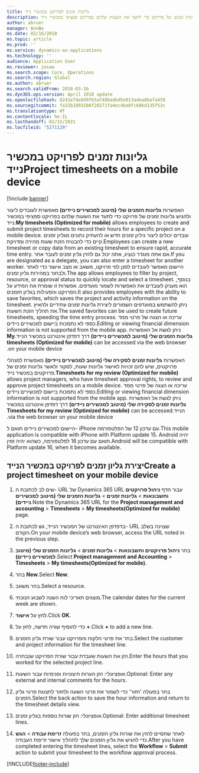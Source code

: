 ```yaml
---
title: גליונות זמנים לפרויקט במכשיר נייד
description: האפשרות 'גליונות הזמנים שלי (מיטוב למכשירים ניידים)' מאפשרת לעובדים ליצור ולהגיש גליונות זמנים של פרויקט כדי לתעד את השעות שלהם בפרויקט ספציפי במכשיר נייד.
author: abruer
manager: AnnBe
ms.date: 03/16/2018
ms.topic: article
ms.prod: ''
ms.service: dynamics-ax-applications
ms.technology: ''
audience: Application User
ms.reviewer: josaw
ms.search.scope: Core, Operations
ms.search.region: Global
ms.author: abruer
ms.search.validFrom: 2018-03-16
ms.dyn365.ops.version: April 2018 update
ms.openlocfilehash: 8241e74e8d9fb5a748bedbd5e913adea0bafa450
ms.sourcegitcommit: fa32b1893286f20271fa4ec4be8fc68bd135f53c
ms.translationtype: HT
ms.contentlocale: he-IL
ms.lasthandoff: 02/15/2021
ms.locfileid: "5271129"
---
```

# <a name="project-timesheets-on-a-mobile-device"></a><span data-ttu-id="589e0-103">גליונות זמנים לפרויקט במכשיר נייד</span><span class="sxs-lookup"><span data-stu-id="589e0-103">Project timesheets on a mobile device</span></span>

[!include [banner](../includes/banner.md)]

<span data-ttu-id="589e0-104">האפשרות **גליונות הזמנים שלי (מיטוב למכשירים ניידים)** מאפשרת לעובדים ליצור ולהגיש גליונות זמנים של פרויקט כדי לתעד את השעות שלהם בפרויקט ספציפי במכשיר נייד.</span><span class="sxs-lookup"><span data-stu-id="589e0-104">**My timesheets (Optimized for mobile)** allows employees to create and submit project timesheets to record their hours for a specific project on a mobile device.</span></span> <span data-ttu-id="589e0-105">עובדים יכולים ליצור גיליון זמנים חדש או להעתיק נתונים מגליון זמנים קיים כדי להבטיח הזנת שעות מהירה ומדויקת.</span><span class="sxs-lookup"><span data-stu-id="589e0-105">Employees can create a new timesheet or copy data from an existing timesheet to ensure rapid, accurate time entry.</span></span> <span data-ttu-id="589e0-106">אם אתה מוגדר כנציג, אתה יכול גם להזין גליון זמנים לעובד אחר.</span><span class="sxs-lookup"><span data-stu-id="589e0-106">If you are designated as a delegate, you can also enter a timesheet for another worker.</span></span> <span data-ttu-id="589e0-107">היישום מאפשר לעובדים לסנן לפי פרויקט, משאב או מצב אישור כדי לאתר ולבחור במהירות גליון זמנים.</span><span class="sxs-lookup"><span data-stu-id="589e0-107">The app allows employees to filter by project, resource, or approval status to quickly locate and select a timesheet.</span></span> <span data-ttu-id="589e0-108">בנוסף, הוא מעניק לעובדים את האפשרות לשמור מועדפים. אפשרות זו שומרת את המידע על הפרויקט והפעילות בגליון הזמנים.</span><span class="sxs-lookup"><span data-stu-id="589e0-108">It also provides employees with the ability to save favorites, which saves the project and activity information on the timesheet.</span></span> <span data-ttu-id="589e0-109">ניתן להשתמש במועדפים השמורים ליצירת גליונות זמנים עתידיים ולהאיץ את תהליך הזנת השעות.</span><span class="sxs-lookup"><span data-stu-id="589e0-109">The saved favorites can be used to create future timesheets, speeding the time entry process.</span></span> <span data-ttu-id="589e0-110">עריכה או הצגה של פרטי ממד כספי לא נתמכות ביישום למכשירים ניידים.</span><span class="sxs-lookup"><span data-stu-id="589e0-110">Editing or viewing financial dimension information is not supported from the mobile app.</span></span> <span data-ttu-id="589e0-111">ניתן לגשת אל האפשרות **גליונות הזמנים שלי (מיטוב למכשירים ניידים)‬‏‫** דרך דפדפן אינטרנט במכשיר הנייד.</span><span class="sxs-lookup"><span data-stu-id="589e0-111">**My timesheets (Optimized for mobile)** can be accessed via the web browser on your mobile device.</span></span>

<span data-ttu-id="589e0-112">האפשרות **גליונות זמנים לסקירה שלי (מיטוב למכשירים ניידים)** מאפשרת למנהלי פרויקטים, שיש להם זכויות לאישור גליונות שעות, לסקור ולאשר גליונות זמנים של פרויקטים במכשיר נייד.</span><span class="sxs-lookup"><span data-stu-id="589e0-112">**Timesheets for my review (Optimized for mobile)** allows project managers, who have timesheet approval rights, to review and approve project timesheets on a mobile device.</span></span> <span data-ttu-id="589e0-113">עריכה או הצגה של פרטי ממד כספי לא נתמכות ביישום למכשירים ניידים.</span><span class="sxs-lookup"><span data-stu-id="589e0-113">Editing or viewing financial dimension information is not supported from the mobile app.</span></span> <span data-ttu-id="589e0-114">ניתן לגשת אל האפשרות **גליונות זמנים לסקירה שלי (מיטוב למכשירים ניידים)‬‏‫** דרך דפדפן אינטרנט במכשיר הנייד.</span><span class="sxs-lookup"><span data-stu-id="589e0-114">**Timesheets for my review (Optimized for mobile)** can be accessed via the web browser on your mobile device.</span></span>

<span data-ttu-id="589e0-115">היישום למכשירים ניידים תואם ל- iPhone עם עדכון 12 של הפלטפורמה.</span><span class="sxs-lookup"><span data-stu-id="589e0-115">This mobile application is compatible with iPhone with Platform update 15.</span></span>
<span data-ttu-id="589e0-116">Android יהיה תואם עם עדכון 16 לפלטפורמה, כשהוא יהיה זמין.</span><span class="sxs-lookup"><span data-stu-id="589e0-116">Android will be compatible with Platform update 16, when it becomes available.</span></span>

## <a name="create-a-project-timesheet-on-your-mobile-device"></a><span data-ttu-id="589e0-117">יצירת גליון זמנים לפרויקט במכשיר הנייד</span><span class="sxs-lookup"><span data-stu-id="589e0-117">Create a project timesheet on your mobile device</span></span>

1.  <span data-ttu-id="589e0-118">שים לב לכתובת ה- URL של Dynamics 365 URL עבור הדף **ניהול פרויקטים וחשבונאות** \> **גליונות זמנים** \> **גליונות הזמנים שלי (מיטוב למכשירים ניידים)**.</span><span class="sxs-lookup"><span data-stu-id="589e0-118">Note the Dynamics 365 URL for the **Project management and accounting** \> **Timesheets** \> **My timesheets(Optimized for mobile)** page.</span></span>

2.  <span data-ttu-id="589e0-119">בדפדפן האינטרנט של המכשיר הנייד, גש לכתובת ה- URL שצוינה בשלב הקודם.</span><span class="sxs-lookup"><span data-stu-id="589e0-119">On your mobile device’s web browser, access the URL noted in the previous step.</span></span>
 
3.  <span data-ttu-id="589e0-120">בחר **ניהול פרויקטים וחשבונאות** \> **גליונות זמנים** \> **גליונות הזמנים שלי (מיטוב למכשירים ניידים)**.</span><span class="sxs-lookup"><span data-stu-id="589e0-120">Select **Project management and Accounting** \> **Timesheets** \> **My timesheets(Optimized for mobile)**.</span></span>

4.  <span data-ttu-id="589e0-121">בחר **New**.</span><span class="sxs-lookup"><span data-stu-id="589e0-121">Select **New**.</span></span>

5.  <span data-ttu-id="589e0-122">בחר משאב.</span><span class="sxs-lookup"><span data-stu-id="589e0-122">Select a resource.</span></span>

6.  <span data-ttu-id="589e0-123">מוצגים תאריכי לוח השנה לשבוע הנוכחי.</span><span class="sxs-lookup"><span data-stu-id="589e0-123">The calendar dates for the current week are shown.</span></span>

7.  <span data-ttu-id="589e0-124">לחץ על **אישור**.</span><span class="sxs-lookup"><span data-stu-id="589e0-124">Click **OK**.</span></span>

8.  <span data-ttu-id="589e0-125">כדי להוסיף שורה חדשה, לחץ על **+**.</span><span class="sxs-lookup"><span data-stu-id="589e0-125">Click **+** to add a new line.</span></span>

9.  <span data-ttu-id="589e0-126">בחר את פרטי הלקוח והפרויקט עבור שורת גליון הזמנים.</span><span class="sxs-lookup"><span data-stu-id="589e0-126">Select the customer and project information for the timesheet line.</span></span>

10. <span data-ttu-id="589e0-127">הזן את השעות שעבדת עבור שורת הפרויקט שנבחרה.</span><span class="sxs-lookup"><span data-stu-id="589e0-127">Enter the hours that you worked for the selected project line.</span></span>

11. <span data-ttu-id="589e0-128">אופציונלי‬: הזן הערות חיצוניות ופנימיות עבור השעות.</span><span class="sxs-lookup"><span data-stu-id="589e0-128">Optional: Enter any external and internal comments for the hours.</span></span>

12. <span data-ttu-id="589e0-129">בחר בפעולה 'חזור' כדי לשמור את פרטי השעה ולחזור לתצוגת פרטי גליון הזמנים.</span><span class="sxs-lookup"><span data-stu-id="589e0-129">Select the back action to save the hour information and return to the timesheet details view.</span></span>

13. <span data-ttu-id="589e0-130">אופציונלי: הזן שורות נוספות בגליון זמנים.</span><span class="sxs-lookup"><span data-stu-id="589e0-130">Optional: Enter additional timesheet lines.</span></span>

14. <span data-ttu-id="589e0-131">לאחר שתסיים להזין את שורות גליון הזמנים, בחר בפעולה **זרימת עבודה** \> **הגש** כדי להגיש את גליון הזמנים שלך לתהליך אישור זרימת העבודה.</span><span class="sxs-lookup"><span data-stu-id="589e0-131">After you have completed entering the timesheet lines, select the **Workflow** \> **Submit** action to submit your timesheet to the workflow approval process.</span></span>


[!INCLUDE[footer-include](../includes/footer-banner.md)]